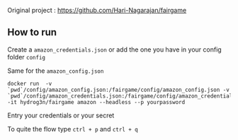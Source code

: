 Original project : https://github.com/Hari-Nagarajan/fairgame

## How to run

Create a `amazon_credentials.json` or add the one you have in your config folder `config`

Same for the `amazon_config.json`


```
docker run  -v `pwd`/config/amazon_config.json:/fairgame/config/amazon_config.json -v `pwd`/config/amazon_credentials.json:/fairgame/config/amazon_credentials.json -it hydrog3n/fairgame amazon --headless --p yourpassword
```

Entry your credentials or your secret

To quite the flow type `ctrl + p` and `ctrl + q`
